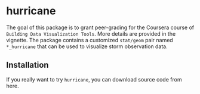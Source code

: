 # hurricane

The goal of this package is to grant peer-grading for the Coursera course of `Building Data Visualization Tools`.
More details are provided in the vignette. The package contains a customized `stat/geom` pair named `*_hurricane` that can be used to visualize storm observation data.

## Installation

If you really want to try `hurricane`, you can download source code from here.

